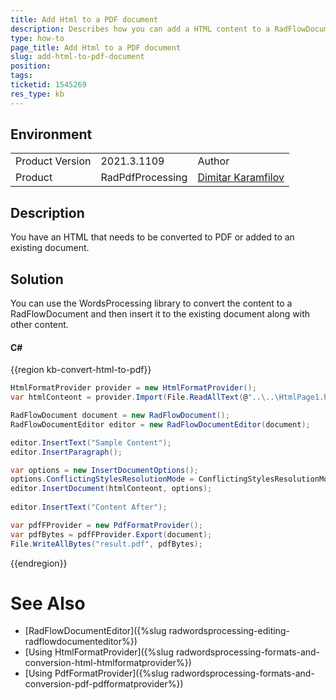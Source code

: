 ```yaml
---
title: Add Html to a PDF document 
description: Describes how you can add a HTML content to a RadFlowDocument and convert it to PDF 
type: how-to
page_title: Add Html to a PDF document 
slug: add-html-to-pdf-document
position: 
tags: 
ticketid: 1545269
res_type: kb
---
```


## Environment
<table>
	<tbody>
		<tr>
			<td>Product Version</td>
			<td>2021.3.1109</td>
			<td>Author</td>
		</tr>
		<tr>
			<td>Product</td>
			<td>RadPdfProcessing</td>
			<td><a href="https://www.telerik.com/blogs/author/dimitar-karamfilov">Dimitar Karamfilov</a></td>
		</tr>
	</tbody>
</table>


## Description
You have an HTML that needs to be converted to PDF or added to an existing document. 

## Solution
You can use the WordsProcessing library to convert the content to a RadFlowDocument and then insert it to the existing document along with other content.  

#### __C#__

{{region kb-convert-html-to-pdf}}

```c#
HtmlFormatProvider provider = new HtmlFormatProvider();
var htmlConteont = provider.Import(File.ReadAllText(@"..\..\HtmlPage1.html"));

RadFlowDocument document = new RadFlowDocument();
RadFlowDocumentEditor editor = new RadFlowDocumentEditor(document);

editor.InsertText("Sample Content");
editor.InsertParagraph();

var options = new InsertDocumentOptions();
options.ConflictingStylesResolutionMode = ConflictingStylesResolutionMode.UseTargetStyle;
editor.InsertDocument(htmlConteont, options);
 
editor.InsertText("Content After");

var pdfFProvider = new PdfFormatProvider();
var pdfBytes = pdfFProvider.Export(document);
File.WriteAllBytes("result.pdf", pdfBytes); 
```

{{endregion}}

# See Also

* [RadFlowDocumentEditor]({%slug radwordsprocessing-editing-radflowdocumenteditor%})
* [Using HtmlFormatProvider]({%slug radwordsprocessing-formats-and-conversion-html-htmlformatprovider%})
* [Using PdfFormatProvider]({%slug radwordsprocessing-formats-and-conversion-pdf-pdfformatprovider%}) 

